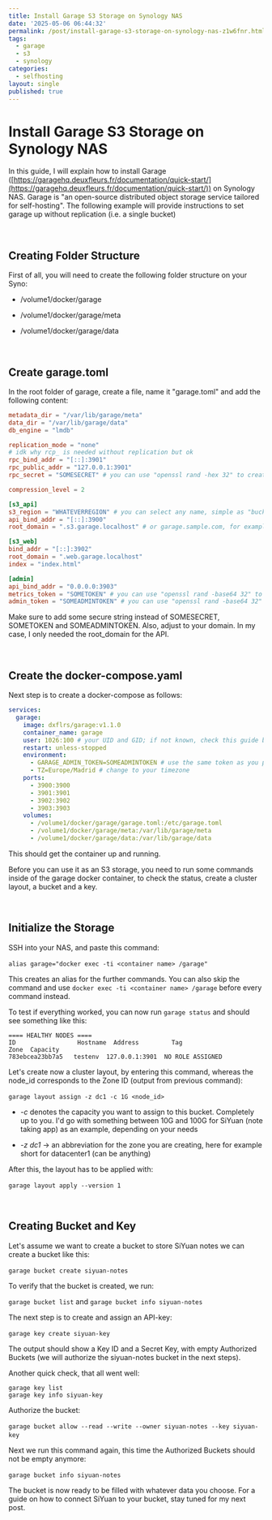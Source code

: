 ```yaml
---
title: Install Garage S3 Storage on Synology NAS
date: '2025-05-06 06:44:32'
permalink: /post/install-garage-s3-storage-on-synology-nas-z1w6fnr.html
tags:
  - garage
  - s3
  - synology
categories:
  - selfhosting
layout: single
published: true
---
```




# Install Garage S3 Storage on Synology NAS

In this guide, I will explain how to install Garage ([https://garagehq.deuxfleurs.fr/documentation/quick-start/](https://garagehq.deuxfleurs.fr/documentation/quick-start/)) on Synology NAS. Garage is "an open-source distributed object storage service tailored for self-hosting". The following example will provide instructions to set garage up without replication (i.e. a single bucket)

‍

## Creating Folder Structure

First of all, you will need to create the following folder structure on your Syno:

* /volume1/docker/garage
* /volume1/docker/garage/meta
* /volume1/docker/garage/data

  ‍

## Create garage.toml

In the root folder of garage, create a file, name it "garage.toml" and add the following content:

```toml
metadata_dir = "/var/lib/garage/meta"
data_dir = "/var/lib/garage/data"
db_engine = "lmdb"

replication_mode = "none"
# idk why rcp_ is needed without replication but ok 
rpc_bind_addr = "[::]:3901"
rpc_public_addr = "127.0.0.1:3901"
rpc_secret = "SOMESECRET" # you can use "openssl rand -hex 32" to create the token

compression_level = 2

[s3_api]
s3_region = "WHATEVERREGION" # you can select any name, simple as "bucket"
api_bind_addr = "[::]:3900"
root_domain = ".s3.garage.localhost" # or garage.sample.com, for example

[s3_web]
bind_addr = "[::]:3902"
root_domain = ".web.garage.localhost"
index = "index.html"

[admin]
api_bind_addr = "0.0.0.0:3903"
metrics_token = "SOMETOKEN" # you can use "openssl rand -base64 32" to create a token
admin_token = "SOMEADMINTOKEN" # you can use "openssl rand -base64 32" to create a token
```

Make sure to add some secure string instead of SOMESECRET, SOMETOKEN and SOMEADMINTOKEN. Also, adjust to your domain. In my case, I only needed the root_domain for the API.

‍

## Create the docker-compose.yaml

Next step is to create a docker-compose as follows:

```yaml
services:
  garage:
    image: dxflrs/garage:v1.1.0
    container_name: garage
    user: 1026:100 # your UID and GID; if not known, check this guide by Marius: https://mariushosting.com/synology-how-to-find-uid-userid-and-gid-groupid/
    restart: unless-stopped
    environment:
      - GARAGE_ADMIN_TOKEN=SOMEADMINTOKEN # use the same token as you placed in the garage.toml file
      - TZ=Europe/Madrid # change to your timezone
    ports:
      - 3900:3900
      - 3901:3901
      - 3902:3902
      - 3903:3903
    volumes:
      - /volume1/docker/garage/garage.toml:/etc/garage.toml
      - /volume1/docker/garage/meta:/var/lib/garage/meta
      - /volume1/docker/garage/data:/var/lib/garage/data
```

This should get the container up and running.

Before you can use it as an S3 storage, you need to run some commands inside of the garage docker container, to check the status, create a cluster layout, a bucket and a key.

‍

## Initialize the Storage

SSH into your NAS, and paste this command:

​`alias garage="docker exec -ti <container name> /garage"`​

This creates an alias for the further commands. You can also skip the command and use `docker exec -ti <container name> /garage`​ before every command instead.

To test if everything worked, you can now run `garage status`​ and should see something like this:

```shell
==== HEALTHY NODES ====
ID                 Hostname  Address         Tag                   Zone  Capacity
783ebcea23bb7a5   testenv  127.0.0.1:3901  NO ROLE ASSIGNED
```

Let's create now a cluster layout, by entering this command, whereas the node_id corresponds to the Zone ID (output from previous command):

​`garage layout assign -z dc1 -c 1G <node_id>`​

*  *-c* denotes the capacity you want to assign to this bucket. Completely up to you. I'd go with something between 10G and 100G for SiYuan (note taking app) as an example, depending on your needs

*  *-z dc1* -> an abbreviation for the zone you are creating, here for example short for datacenter1 (can be anything)

After this, the layout has to be applied with:

​`garage layout apply --version 1`​

‍

## Creating Bucket and Key

Let's assume we want to create a bucket to store SiYuan notes we can create a bucket like this:

​`garage bucket create siyuan-notes`​

To verify that the bucket is created, we run:

​`garage bucket list`​ and `garage bucket info siyuan-notes`​

The next step is to create and assign an API-key:

​`garage key create siyuan-key`​

The output should show a Key ID and a Secret Key, with empty Authorized Buckets (we will authorize the siyuan-notes bucket in the next steps).

Another quick check, that all went well:

```shell
garage key list
garage key info siyuan-key
```

Authorize the bucket:

​`garage bucket allow --read --write --owner siyuan-notes --key siyuan-key`​

Next we run this command again, this time the Authorized Buckets should not be empty anymore:

​`garage bucket info siyuan-notes`​

The bucket is now ready to be filled with whatever data you choose. For a guide on how to connect SiYuan to your bucket, stay tuned for my next post.

‍
